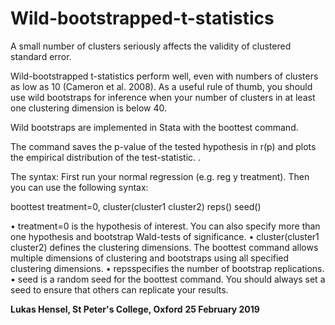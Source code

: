 # Wild-bootstrapped-t-statistics
A small number of clusters seriously affects the validity of clustered standard error. 

Wild-bootstrapped t-statistics perform well, even with numbers of clusters as low as 10 (Cameron et al. 2008). As a useful rule of thumb, you should use wild bootstraps for inference when your number of clusters in at least one clustering dimension is below 40.

Wild bootstraps are implemented in Stata with the boottest command. 

The command saves the p-value of the tested hypothesis in r(p) and plots the empirical distribution of the test-statistic.	. 

The syntax:
First run your normal regression (e.g. reg y treatment). Then you can use the following syntax:

boottest treatment=0, cluster(cluster1 cluster2) reps()  seed()

•	treatment=0 is the hypothesis of interest. You can also specify more than one hypothesis and bootstrap Wald-tests of significance.
•	cluster(cluster1 cluster2) defines the clustering dimensions. The boottest command allows multiple dimensions of clustering and bootstraps using all specified clustering dimensions.
•	repsspecifies the number of bootstrap replications. 
•	seed is a random seed for the boottest command. You should always set a seed to ensure that others can replicate your results. 

**Lukas Hensel, St Peter's College, Oxford**
**25 February 2019**
